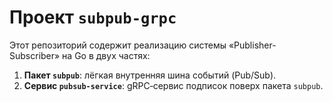 # Проект `subpub-grpc`

Этот репозиторий содержит реализацию системы «Publisher-Subscriber» на Go в двух частях:

1. **Пакет `subpub`**: лёгкая внутренняя шина событий (Pub/Sub).
2. **Сервис `pubsub-service`**: gRPC‑сервис подписок поверх пакета `subpub`.